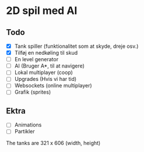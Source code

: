 # 2D spil med AI

## Todo
- [x] Tank spiller (funktionalitet som at skyde, dreje osv.)
- [x] Tilføj en nedkøling til skud 
- [ ] En level generator
- [ ] AI (Bruger A*, til at navigere)
- [ ] Lokal multiplayer (coop)
- [ ] Upgrades (Hvis vi har tid)
- [ ] Websockets (online multiplayer)
- [ ] Grafik (sprites)

## Ektra
- [ ] Animations
- [ ] Partikler

The tanks are 321 x 606 (width, height)